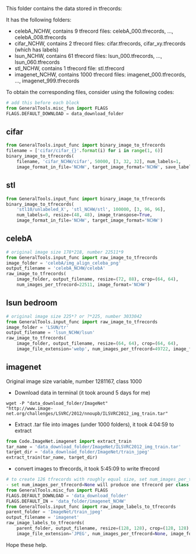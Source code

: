 This folder contains the data stored in tfrecords:

It has the following folders:
- celebA_NCHW, contains 9 tfrecord files: celebA_000.tfrecords, ..., celebA_008.tfrecords
- cifar_NCHW, contains 2 tfrecord files: cifar.tfrecords, cifar_xy.tfrecords (which has labels)
- lsun_NCHW, contains 61 tfrecord files: lsun_000.tfrecords, ..., lsun_060.tfrecords
- stl_NCHW, contains 1 tfrecord file: stl.tfrecord
- imagenet_NCHW, contains 1000 tfrecord files: imagenet_000.tfrecords, ..., imagenet_999.tfrecords

To obtain the corresponding files, consider using the following codes:
```python
# add this before each block
from GeneralTools.misc_fun import FLAGS
FLAGS.DEFAULT_DOWNLOAD = data_download_folder
```
## cifar
```python
from GeneralTools.input_func import binary_image_to_tfrecords
filename = ['cifar/cifar_{}'.format(i) for i in range(1, 6)]
binary_image_to_tfrecords(
    filename, 'cifar_NCHW/cifar', 50000, [3, 32, 32], num_labels=1,
    image_format_in_file='NCHW', target_image_format='NCHW', save_label=False)
```
    
## stl
```python
from GeneralTools.input_func import binary_image_to_tfrecords
binary_image_to_tfrecords(
    'stl10/unlabeled_X', 'stl_NCHW/stl', 100000, [3, 96, 96],
    num_labels=0, resize=(48, 48), image_transpose=True,
    image_format_in_file='NCHW', target_image_format='NCHW')
```
## celebA 
```python
# original image size 178*218, number 22511*9
from GeneralTools.input_func import raw_image_to_tfrecords
image_folder = 'celebA/img_align_celeba_png'
output_filename = 'celebA_NCHW/celebA'
raw_image_to_tfrecords(
    image_folder, output_filename, resize=(72, 88), crop=(64, 64),
    num_images_per_tfrecord=22511, image_format='NCHW')
```
## lsun bedroom 
```python
# original image size 225*? or ?*225, number 3033042
from GeneralTools.input_func import raw_image_to_tfrecords
image_folder = 'LSUN/tr'
output_filename = 'lsun_NCHW/lsun'
raw_image_to_tfrecords(
    image_folder, output_filename, resize=(64, 64), crop=(64, 64),
    image_file_extension='webp', num_images_per_tfrecord=49722, image_format='NCHW')
```
## imagenet 
Original image size variable, number 1281167, class 1000
- Download data in terminal (it took around 5 days for me)
```
wget -P "data_download_folder/ImageNet"
"http://www.image-net.org/challenges/LSVRC/2012/nnoupb/ILSVRC2012_img_train.tar"
```
- Extract .tar file into images (under 1000 folders), it took 4:04:59 to extract
```python
from Code.ImageNet.imagenet import extract_train
tar_name = 'data_download_folder/ImageNet/ILSVRC2012_img_train.tar'
target_dir = 'data_download_folder/ImageNet/train_jpeg'
extract_train(tar_name, target_dir)
```
- convert images to tfrecords, it took 5:45:09 to write tfrecord
```python
# to create 126 tfrecords with roughly equal size, set num_images_per_tfrecord=10168
- set num_images_per_tfrecord=None will produce one tfrecord per class
from GeneralTools.misc_fun import FLAGS
FLAGS.DEFAULT_DOWNLOAD = 'data_download_folder'
FLAGS.DEFAULT_IN = 'data_folder/imagenet_NCHW'
from GeneralTools.input_func import raw_image_labels_to_tfrecords
parent_folder = 'ImageNet/train_jpeg'
output_filename = 'imagenet'
raw_image_labels_to_tfrecords(
    parent_folder, output_filename, resize=(128, 128), crop=(128, 128),
    image_file_extension='JPEG', num_images_per_tfrecord=None, image_format='NCHW')
```
Hope these help.
